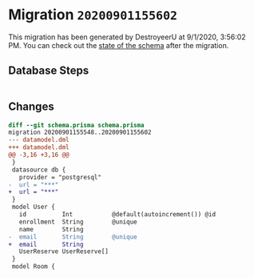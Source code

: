 # Migration `20200901155602`

This migration has been generated by DestroyeerU at 9/1/2020, 3:56:02 PM.
You can check out the [state of the schema](./schema.prisma) after the migration.

## Database Steps

```sql

```

## Changes

```diff
diff --git schema.prisma schema.prisma
migration 20200901155548..20200901155602
--- datamodel.dml
+++ datamodel.dml
@@ -3,16 +3,16 @@
 }
 datasource db {
   provider = "postgresql"
-  url = "***"
+  url = "***"
 }
 model User {
   id          Int           @default(autoincrement()) @id
   enrollment  String        @unique
   name        String
-  email       String        @unique
+  email       String
   UserReserve UserReserve[]
 }
 model Room {
```


